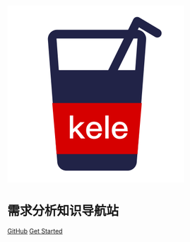 ![logo](_media/icon.svg)

# 需求分析知识导航站



[GitHub](https://mrzhangcy2014.github.io/)
[Get Started](01/个人介绍.md)